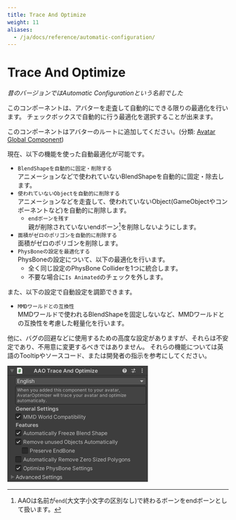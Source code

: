 ```yaml
---
title: Trace And Optimize
weight: 11
aliases:
  - /ja/docs/reference/automatic-configuration/
---
```


# Trace And Optimize

<i>昔のバージョンではAutomatic Configurationという名前でした</i>

このコンポーネントは、アバターを走査して自動的にできる限りの最適化を行います。
チェックボックスで自動的に行う最適化を選択することが出来ます。

このコンポーネントはアバターのルートに追加してください。(分類: [Avatar Global Component](../../component-kind/avatar-global-components))

現在、以下の機能を使った自動最適化が可能です。
- `BlendShapeを自動的に固定・削除する`  
  アニメーションなどで使われていないBlendShapeを自動的に固定・除去します。
- `使われていないObjectを自動的に削除する`  
  アニメーションなどを走査して、使われていないObject(GameObjectやコンポーネントなど)を自動的に削除します。
  - `endボーンを残す`  
    親が削除されていないendボーン[^endbone]を削除しないようにします。
- `面積がゼロのポリゴンを自動的に削除する`\
  面積がゼロのポリゴンを削除します。
- `PhysBoneの設定を最適化する`\
  PhysBoneの設定について、以下の最適化を行います。
  - 全く同じ設定のPhysBone Colliderを1つに統合します。
  - 不要な場合に`Is Animated`のチェックを外します。

また、以下の設定で自動設定を調節できます。
- `MMDワールドとの互換性`  
  MMDワールドで使われるBlendShapeを固定しないなど、MMDワールドとの互換性を考慮した軽量化を行います。

他に、バグの回避などに使用するための高度な設定がありますが、それらは不安定であり、不用意に変更するべきではありません。
それらの機能については英語のTooltipやソースコード、または開発者の指示を参考にしてください。

![component.png](component.png)

[^endbone]: AAOは名前が`end`(大文字小文字の区別なし)で終わるボーンをendボーンとして扱います。
